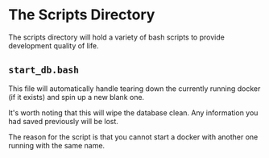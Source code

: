 # The Scripts Directory

The scripts directory will hold a variety of bash scripts to provide development quality of life. 

## `start_db.bash`

This file will automatically handle tearing down the currently running docker (if it exists) and spin up a new blank one. 

It's worth noting that this will wipe the database clean. Any information you had saved previously will be lost. 

The reason for the script is that you cannot start a docker with another one running with the same name.
